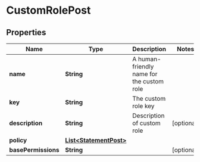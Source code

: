 

# CustomRolePost


## Properties

| Name | Type | Description | Notes |
|------------ | ------------- | ------------- | -------------|
|**name** | **String** | A human-friendly name for the custom role |  |
|**key** | **String** | The custom role key |  |
|**description** | **String** | Description of custom role |  [optional] |
|**policy** | [**List&lt;StatementPost&gt;**](StatementPost.md) |  |  |
|**basePermissions** | **String** |  |  [optional] |



